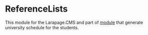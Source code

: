 # ReferenceLists
This module for the Larapage.CMS and part of [module](https://module.link/) that generate university schedule for the students.
